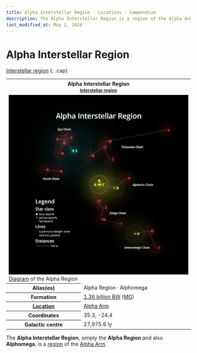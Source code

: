 ```yaml
---
title: Alpha Interstellar Region - Locations - Compendium
description: The Alpha Interstellar Region is a region of the Alpha Arm
last_modified_at: May 2, 2024
---
```


# Alpha Interstellar Region
[Interstellar region](/compendium/locations/#interstellar-regions)
{: .cap}

<div class="table right plainlinks" markdown=0>
  <table class="table full borders smallest">
    <tr><th colspan=2>Alpha Interstellar Region<br><small><a href="/compendium/locations/#interstellar-regions">Interstellar region</a></small></th></tr>
    <tr><td colspan=2><img src="/assets/images/compendium/locations/alpha_interstellar_region_med.jpg" alt="Alpha Interstellar Region diagram"><div class="caption"><a href="/assets/images/compendium/locations/alpha_interstellar_region.jpg" target="_blank">Diagram</a> of the Alpha Region</div></td></tr>
    <tr><th>Alias(es)</th><td>Alpha Region · Alphomega</td></tr>
    <tr><th>Formation</th><td><a href="/compendium/events/genesis/#136-billion-bw">1.36 billion BW</a> (<a href="/compendium/events/genesis/#middle-genesis">MG</a>)</td></tr>
    <tr><th><a href="/compendium/locations/">Location</a></th><td><a href="/compendium/locations/alpha-arm/">Alpha Arm</a></td></tr>
    <tr><th>Coordinates</th><td>35.3, -24.4</td></tr>
    <tr><th>Galactic centre</th><td>27,975.6 ly</td></tr>
  </table>
</div>

The **Alpha Interstellar Region**, simply the **Alpha Region** and also **Alphomega**, is a [region](/compendium/locations/#interstellar-regions) of the [Alpha Arm](/compendium/locations/alpha-arm/).